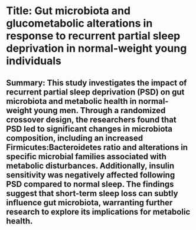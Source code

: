 # Title: Gut microbiota and glucometabolic alterations in response to recurrent partial sleep deprivation in normal-weight young individuals

## Summary: This study investigates the impact of recurrent partial sleep deprivation (PSD) on gut microbiota and metabolic health in normal-weight young men. Through a randomized crossover design, the researchers found that PSD led to significant changes in microbiota composition, including an increased Firmicutes:Bacteroidetes ratio and alterations in specific microbial families associated with metabolic disturbances. Additionally, insulin sensitivity was negatively affected following PSD compared to normal sleep. The findings suggest that short-term sleep loss can subtly influence gut microbiota, warranting further research to explore its implications for metabolic health.